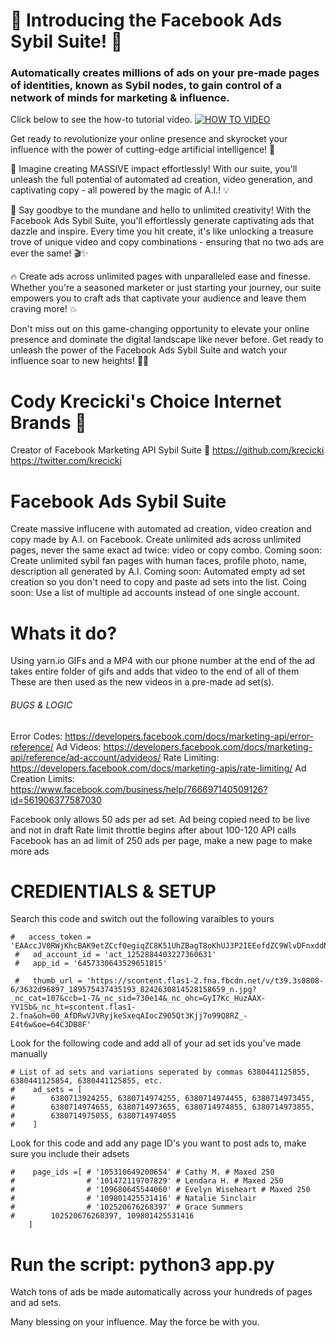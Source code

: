 # 🌟 Introducing the Facebook Ads Sybil Suite! 🌟
### Automatically creates millions of ads on your pre-made pages of identities, known as Sybil nodes, to gain control of a network of minds for marketing & influence.

Click below to see the how-to tutorial video.
[![HOW TO VIDEO](https://img.youtube.com/vi/k3oI4jL26_k/0.jpg)](https://www.youtube.com/watch?v=k3oI4jL26_k)

Get ready to revolutionize your online presence and skyrocket your influence with the power of cutting-edge artificial intelligence! 🚀

🎉 Imagine creating MASSIVE impact effortlessly! With our suite, you'll unleash the full potential of automated ad creation, video generation, and captivating copy - all powered by the magic of A.I.! 💡

🌈 Say goodbye to the mundane and hello to unlimited creativity! With the Facebook Ads Sybil Suite, you'll effortlessly generate captivating ads that dazzle and inspire. Every time you hit create, it's like unlocking a treasure trove of unique video and copy combinations - ensuring that no two ads are ever the same! 🎬✨

🔥 Create ads across unlimited pages with unparalleled ease and finesse. Whether you're a seasoned marketer or just starting your journey, our suite empowers you to craft ads that captivate your audience and leave them craving more! 💥

Don't miss out on this game-changing opportunity to elevate your online presence and dominate the digital landscape like never before. Get ready to unleash the power of the Facebook Ads Sybil Suite and watch your influence soar to new heights! 🚀💫

# Cody Krecicki's Choice Internet Brands 🚀
 Creator of Facebook Marketing API Sybil Suite 🐍
 https://github.com/krecicki
 https://twitter.com/krecicki

# Facebook Ads Sybil Suite
 Create massive influcene with automated ad creation, video creation and copy made by A.I. on Facebook.
 Create unlimited ads across unlimited pages, never the same exact ad twice: video or copy combo.
 Coming soon: Create unlimited sybil fan pages with human faces, profile photo, name, description all generated by A.I.
 Coming soon: Automated empty ad set creation so you don't need to copy and paste ad sets into the list.
 Coing soon: Use a list of multiple ad accounts instead of one single account.


# Whats it do?
 Using yarn.io GIFs and a MP4 with our phone number at the end of the ad
 takes entire folder of gifs and adds that video to the end of all of them
 These are then used as the new videos in a pre-made ad set(s).

###### BUGS & LOGIC #######
 Error Codes: https://developers.facebook.com/docs/marketing-api/error-reference/
 Ad Videos: https://developers.facebook.com/docs/marketing-api/reference/ad-account/advideos/
 Rate Limiting: https://developers.facebook.com/docs/marketing-apis/rate-limiting/
 Ad Creation Limits: https://www.facebook.com/business/help/766697140509126?id=561906377587030

 Facebook only allows 50 ads per ad set.
 Ad being copied need to be live and not in draft
 Rate limit throttle begins after about 100-120 API calls
 Facebook has an ad limit of 250 ads per page, make a new page to make more ads

# CREDIENTIALS & SETUP
  Search this code and switch out the following varaibles to yours
```
#   access_token = 'EAAccJV0RWjKhcBAK9etZCcf0egiqZC8K51UhZBagT8oKhUJ3P2IEEefdZC9WlvDFnxddN47IsDnEp39mPdUO9B3KSDeWbDgS6zYjHcJFEwOfz10P0AqCbXbxD1h3J1k8DuoJsndgNuZBTsVJD8i1BcCCgHnbvZCjAzaplOiGMvuQQ9a1VRtFKRxsOq2s3rjqJiEEg9XZBplzTTD8ygZDZD'
 #   ad_account_id = 'act_1252884403227360631'
 #   app_id = '6457330643529651815'

 #   thumb_url = 'https://scontent.flas1-2.fna.fbcdn.net/v/t39.3s0808-6/3632d96897_189575437435193_8242630814528158659_n.jpg?_nc_cat=107&ccb=1-7&_nc_sid=730e14&_nc_ohc=GyI7Kc_HuzAAX-YV1Sb&_nc_ht=scontent.flas1-2.fna&oh=00_AfDRwVJVRyjkeSxeqAIocZ905Qt3Kjj7o99Q8RZ_-E4t6w&oe=64C3DB8F'
```


Look for the following code and add all of your ad set ids you've made manually
```
# List of ad sets and variations seperated by commas 6380441125855, 6380441125854, 6380441125855, etc.
#    ad_sets = [
#        6380713924255, 6380714974255, 6380714974455, 6380714973455, 
#        6380714974655, 6380714973655, 6380714974855, 6380714973855, 
#        6380714975055, 6380714974055
#    ]
```

Look for this code and add any page ID's you want to post ads to, make sure you include their adsets
```
#    page_ids =[ # '105310649200654' # Cathy M. # Maxed 250 
#                # '101472119707829' # Lendara H. # Maxed 250
#                # '109680645544060' # Evelyn Wiseheart # Maxed 250
#                # '109801425531416' # Natalie Sinclair
#                # '102520676268397' # Grace Summers
#        102520676268397, 109801425531416
    ]
```

# Run the script: python3 app.py

 Watch tons of ads be made automatically across your hundreds of pages and ad sets.

 Many blessing on your influence. May the force be with you.
